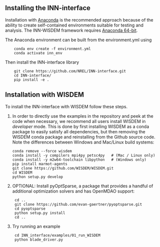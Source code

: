 ## Installing the INN-interface
Installation with [Anaconda](https://www.anaconda.com) is the recommended approach because of the ability to create self-contained environments suitable for testing and analysis.  The INN-WISDEM framework requires [Anaconda 64-bit](https://www.anaconda.com/distribution/).

The Anaconda environment can be built from the environment.yml using

        conda env create -f environment.yml
        conda activate inn_env

Then install the INN-interface library

        git clone https://github.com/NREL/INN-interface.git
        cd INN-interface/
        pip install -e .

## Installation with WISDEM
To install the INN-interface with WISDEM follow these steps.

1.  In order to directly use the examples in the repository and peek at the code when necessary, we recommend all users install WISDEM in *developer* mode.  This is done by first installing WISDEM as a conda package to easily satisfy all dependencies, but then removing the WISDEM conda package and reinstalling from the Github source code.  Note the differences between Windows and Mac/Linux build systems:

        conda remove --force wisdem
        conda install -y compilers mpi4py petsc4py   # (Mac / Linux only)
        conda install -y m2w64-toolchain libpython   # (Windows only)
        pip install marmot-agents
        git clone https://github.com/WISDEM/WISDEM.git
        cd WISDEM
        python setup.py develop


2. OPTIONAL: Install pyOptSparse, a package that provides a handful of additional optimization solvers and has OpenMDAO support:

        cd ..
        git clone https://github.com/evan-gaertner/pyoptsparse.git
        cd pyoptsparse
        python setup.py install
        cd ..

3. Try running an example

        cd INN_interface/examples/01_run_WISDEM
        python blade_driver.py 
 